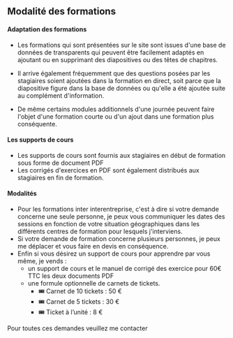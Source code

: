 ## Modalité des formations

#### Adaptation des formations

- Les formations qui sont présentées sur le site sont issues d'une base de données de transparents qui peuvent être facilement adaptés en ajoutant ou en supprimant des
diapositives ou des têtes de chapitres.

- Il arrive également fréquemment que des questions posées par les stagiaires soient ajoutées dans la formation en direct, soit parce que la diapositive figure dans la
base de données ou qu'elle a été ajoutée suite au complément d'information.

- De même certains modules additionnels d'une journée peuvent faire l'objet d'une formation courte ou d'un ajout dans une formation plus conséquente.


#### Les supports de cours

- Les supports de cours sont fournis aux stagiaires en début de formation sous forme de document PDF
- Les corrigés d'exercices en PDF sont également distribués aux stagiaires en fin de formation.


#### Modalités

- Pour les formations inter interentreprise, c'est à dire si votre demande concerne une seule personne, je peux vous communiquer les dates des sessions en fonction de votre situation géographiques dans les différents
centres de formation pour lesquels j'interviens.
- Si votre demande de formation concerne plusieurs personnes, je peux me déplacer et vous faire en devis en conséquence.
- Enfin si vous désirez un support de cours pour apprendre par vous même, je vends :
    - un support de cours et le manuel de corrigé des exercice pour 60€ TTC les deux documents PDF
    - une formule optionnelle de carnets de tickets.
        - 🎟️ Carnet de 10 tickets : 50 €
        - 🎟️ Carnet de 5 tickets	: 30 €
        - 🎟️ Ticket à l’unité : 8 €

Pour toutes ces demandes veuillez me contacter
